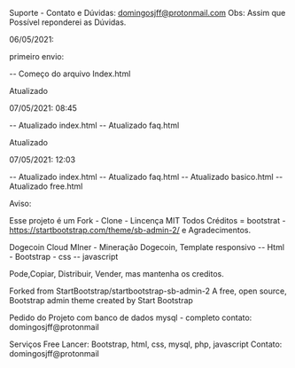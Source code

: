 
Suporte - Contato e Dúvidas: domingosjff@protonmail.com
Obs: Assim que Possível reponderei as Dúvidas.

06/05/2021:

primeiro envio:

-- Começo do arquivo Index.html

Atualizado 

07/05/2021: 08:45

-- Atualizado index.html
-- Atualizado faq.html



Atualizado 

07/05/2021: 12:03

-- Atualizado index.html
-- Atualizado faq.html
-- Atualizado basico.html
-- Atualizado free.html


Aviso:

Esse projeto é um Fork - Clone - Lincença MIT
Todos Créditos = bootstrat - https://startbootstrap.com/theme/sb-admin-2/
e Agradecimentos.

Dogecoin Cloud MIner - Mineração Dogecoin, Template responsivo -- Html - Bootstrap - css -- javascript

Pode,Copiar, Distribuir, Vender, mas mantenha os creditos.

Forked from StartBootstrap/startbootstrap-sb-admin-2
A free, open source, Bootstrap admin theme created by Start Bootstrap


Pedido do Projeto com banco de dados mysql - completo 
contato: domingosjff@protonmail

Serviços Free Lancer: Bootstrap, html, css, mysql, php, javascript
Contato: domingosjff@protonmail

